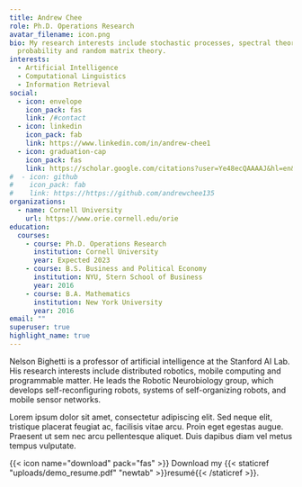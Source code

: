 ```yaml
---
title: Andrew Chee
role: Ph.D. Operations Research
avatar_filename: icon.png
bio: My research interests include stochastic processes, spectral theory,
  probability and random matrix theory.
interests:
  - Artificial Intelligence
  - Computational Linguistics
  - Information Retrieval
social:
  - icon: envelope
    icon_pack: fas
    link: /#contact
  - icon: linkedin
    icon_pack: fab
    link: https://www.linkedin.com/in/andrew-chee1
  - icon: graduation-cap
    icon_pack: fas
    link: https://scholar.google.com/citations?user=Ye48ecQAAAAJ&hl=en&oi=ao
#  - icon: github
#    icon_pack: fab
#    link: https://https://github.com/andrewchee135
organizations:
  - name: Cornell University
    url: https://www.orie.cornell.edu/orie
education:
  courses:
    - course: Ph.D. Operations Research
      institution: Cornell University
      year: Expected 2023
    - course: B.S. Business and Political Economy
      institution: NYU, Stern School of Business
      year: 2016
    - course: B.A. Mathematics
      institution: New York University
      year: 2016
email: ""
superuser: true
highlight_name: true
---
```


Nelson Bighetti is a professor of artificial intelligence at the Stanford AI Lab. His research interests include distributed robotics, mobile computing and programmable matter. He leads the Robotic Neurobiology group, which develops self-reconfiguring robots, systems of self-organizing robots, and mobile sensor networks.

Lorem ipsum dolor sit amet, consectetur adipiscing elit. Sed neque elit, tristique placerat feugiat ac, facilisis vitae arcu. Proin eget egestas augue. Praesent ut sem nec arcu pellentesque aliquet. Duis dapibus diam vel metus tempus vulputate.

{{< icon name="download" pack="fas" >}} Download my {{< staticref "uploads/demo_resume.pdf" "newtab" >}}resumé{{< /staticref >}}.
